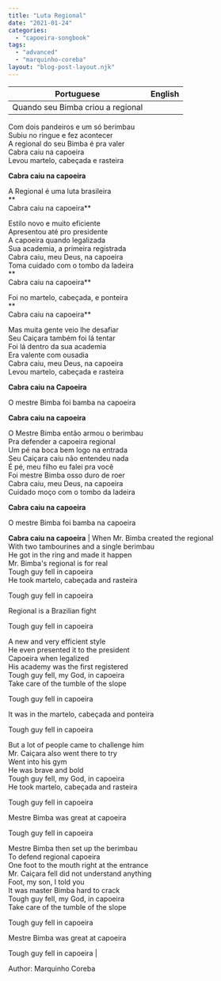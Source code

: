 ```yaml
---
title: "Luta Regional"
date: "2021-01-24"
categories: 
  - "capoeira-songbook"
tags: 
  - "advanced"
  - "marquinho-coreba"
layout: "blog-post-layout.njk"
---
```


| Portuguese | English |
| --- | --- |
| Quando seu Bimba criou a regional  
Com dois pandeiros e um só berimbau  
Subiu no ringue e fez acontecer  
A regional do seu Bimba é pra valer  
Cabra caiu na capoeira  
Levou martelo, cabeçada e rasteira  
  
**Cabra caiu na capoeira**  
  
A Regional é uma luta brasileira  
**  
Cabra caiu na capoeira**  
  
Estilo novo e muito eficiente  
Apresentou até pro presidente  
A capoeira quando legalizada  
Sua academia, a primeira registrada  
Cabra caiu, meu Deus, na capoeira  
Toma cuidado com o tombo da ladeira  
**  
Cabra caiu na capoeira**  
  
Foi no martelo, cabeçada, e ponteira  
**  
Cabra caiu na capoeira**  
  
Mas muita gente veio lhe desafiar  
Seu Caiçara também foi lá tentar  
Foi lá dentro da sua academia  
Era valente com ousadia  
Cabra caiu, meu Deus, na capoeira  
Levou martelo, cabeçada e rasteira  
  
**Cabra caiu na Capoeira**  
  
O mestre Bimba foi bamba na capoeira  
  
**Cabra caiu na capoeira**  
  
O Mestre Bimba então armou o berimbau  
Pra defender a capoeira regional  
Um pé na boca bem logo na entrada  
Seu Caiçara caiu não entendeu nada  
É pé, meu filho eu falei pra você  
Foi mestre Bimba osso duro de roer  
Cabra caiu, meu Deus, na capoeira  
Cuidado moço com o tombo da ladeira  
  
**Cabra caiu na capoeira**  
  
O mestre Bimba foi bamba na capoeira  
  
**Cabra caiu na capoeira** | When Mr. Bimba created the regional  
With two tambourines and a single berimbau  
He got in the ring and made it happen  
Mr. Bimba's regional is for real  
Tough guy fell in capoeira  
He took martelo, cabeçada and rasteira  
  
Tough guy fell in capoeira  
  
Regional is a Brazilian fight  
  
Tough guy fell in capoeira  
  
A new and very efficient style  
He even presented it to the president  
Capoeira when legalized  
His academy was the first registered  
Tough guy fell, my God, in capoeira  
Take care of the tumble of the slope  
  
Tough guy fell in capoeira  
  
It was in the martelo, cabeçada and ponteira  
  
Tough guy fell in capoeira  
  
But a lot of people came to challenge him  
Mr. Caiçara also went there to try  
Went into his gym  
He was brave and bold  
Tough guy fell, my God, in capoeira  
He took martelo, cabeçada and rasteira  
  
Tough guy fell in capoeira  
  
Mestre Bimba was great at capoeira  
  
Tough guy fell in capoeira  
  
Mestre Bimba then set up the berimbau  
To defend regional capoeira  
One foot to the mouth right at the entrance  
Mr. Caiçara fell did not understand anything  
Foot, my son, I told you  
It was master Bimba hard to crack  
Tough guy fell, my God, in capoeira  
Take care of the tumble of the slope  
  
Tough guy fell in capoeira  
  
Mestre Bimba was great at capoeira  
  
Tough guy fell in capoeira |

<figcaption>

Author: Marquinho Coreba

</figcaption>
